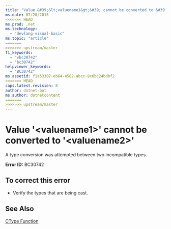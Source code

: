 ```yaml
---
title: "Value &#39;&lt;valuename1&gt;&#39; cannot be converted to &#39;&lt;valuename2&gt;&#39;"
ms.date: 07/20/2015
<<<<<<< HEAD
ms.prod: .net
ms.technology: 
  - "devlang-visual-basic"
ms.topic: "article"
=======
>>>>>>> upstream/master
f1_keywords: 
  - "vbc30742"
  - "bc30742"
helpviewer_keywords: 
  - "BC30742"
ms.assetid: f1a53307-eb64-4582-abcc-9c6bc24bdbf2
<<<<<<< HEAD
caps.latest.revision: 8
author: dotnet-bot
ms.author: dotnetcontent
=======
>>>>>>> upstream/master
---
```

# Value &#39;&lt;valuename1&gt;&#39; cannot be converted to &#39;&lt;valuename2&gt;&#39;
A type conversion was attempted between two incompatible types.  
  
 **Error ID:** BC30742  
  
## To correct this error  
  
-   Verify the types that are being cast.  
  
## See Also  
 [CType Function](../../visual-basic/language-reference/functions/ctype-function.md)
